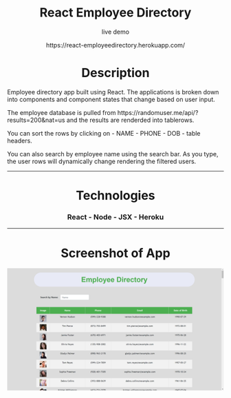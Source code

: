 
<h1 align="center">React Employee Directory</h1>
<p align="center">live demo</p>
<p href="https://react-employeedirectory.herokuapp.com/" align="center">https://react-employeedirectory.herokuapp.com/</p>

<h1 align="center">Description</h1>
<p>Employee directory app built using React. The applications is broken down into components and component states that change based on user input.</p>
<p> The employee database is pulled from https://randomuser.me/api/?results=200&nat=us and the results are renderded into tablerows.</p>
<p>You can sort the rows by clicking on - NAME - PHONE - DOB - table headers.</p>
<p>You can also search by employee name using the search bar. As you type, the user rows will dynamically change rendering the filtered users.<p/> 

________________________________________________________________________________________________________________________________________

<h1 align="center">Technologies</h1>

 <h3 align="center"> React - Node - JSX - Heroku</h3>

________________________________________________________________________________________________________________________________________

<h1 align="center">Screenshot of App</h1>

![Example profile](/AppScreenShot.png)  






